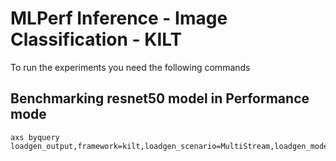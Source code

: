 # MLPerf Inference - Image Classification - KILT

To run the experiments you need the following commands

## Benchmarking resnet50 model in Performance mode
```
axs byquery loadgen_output,framework=kilt,loadgen_scenario=MultiStream,loadgen_mode=PerformanceOnly,model_name=resnet50,loadgen_dataset_size=50000,loadgen_buffer_size=1024,loadgen_compiance_test-,sut_name=r282_q8_pro_edge,loadgen_multistreamness=None,loadgen_target_latency=0.5
```

